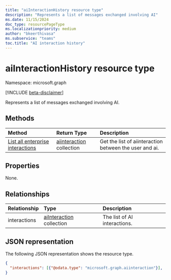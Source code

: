 ```yaml
---
title: "aiInteractionHistory resource type"
description: "Represents a list of messages exchanged involving AI"
ms.date: 11/15/2024
doc_type: resourcePageType
ms.localizationpriority: medium
author: "bkeerthivasa"
ms.subservice: "teams"
toc.title: "AI interaction history"
---
```


# aiInteractionHistory resource type

Namespace: microsoft.graph

[!INCLUDE [beta-disclaimer](../../includes/beta-disclaimer.md)]

Represents a list of messages exchanged involving AI.

## Methods

|  Method       |  Return Type  | Description| 
|:---------------|:--------|:----------|
|[List all enterprise interactions](../api/aiinteractionhistory-getallenterpriseinteractions.md) | [aiinteraction](aiinteraction.md) collection | Get the list of aiinteraction between the user and ai.|

## Properties
None.

## Relationships
| Relationship | Type     | Description |
|:--------------|:---------|:------------|
| interactions  | [aiInteraction](../resources/aiinteraction.md) collection| The list of AI interactions. |


## JSON representation

The following JSON representation shows the resource type.

<!--{
  "blockType": "resource",
  "optionalProperties": [],
  "keyProperty": "id",
  "baseType": "microsoft.graph.entity",
  "@odata.type": "microsoft.graph.aiInteractionHistory"
}-->

```json
{
  "interactions": [{"@odata.type": "microsoft.graph.aiinteraction"}],
}
```